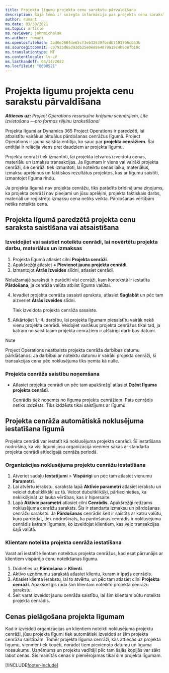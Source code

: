 ```yaml
---
title: Projekta līgumu projekta cenu sarakstu pārvaldīšana
description: Šajā tēmā ir sniegta informācija par projekta cenu sarakstu pārvaldību projekta līgumos.
author: rumant
ms.date: 03/30/2021
ms.topic: article
ms.reviewer: johnmichalak
ms.author: rumant
ms.openlocfilehash: 2ad0e260fde65cf3eb32539fbcdb7101796cb53b
ms.sourcegitcommit: c0792bd65d92db25e0e8864879a19c4b93efb10c
ms.translationtype: MT
ms.contentlocale: lv-LV
ms.lasthandoff: 04/14/2022
ms.locfileid: "8600521"
---
```

# <a name="manage-project-price-lists-on-project-contracts"></a>Projekta līgumu projekta cenu sarakstu pārvaldīšana

_**Attiecas uz:** Project Operations resursu/ne krājumu scenārijiem, Lite izvietošanu —pro formas rēķinu izrakstīšanai_

Projekta līgumi ar Dynamics 365 Project Operations ir paredzēti, lai atbalstītu vairākus aktuālus pārdošanas cenrāžus līgumā. Project Operations ir jauna saistīta entītija, ko sauc par **projekta cenrāžiem**. Šai entītijai ir relācija viens pret daudziem ar projekta līgumu.

Projekta cenrāži tiek izmantoti, lai projekta ietvaros izveidotu cenas, materiālu un izmaksu transakcijas. Ja līgumam ir viens vai vairāki projekta cenrāži, šie cenrāži tiek izmantoti, lai noteiktu cenas laiku, materiālus, izmaksu aprēķinus un faktiskos rezultātus projektos, kas ar līgumu saistīti, izmantojot līguma rindu.

Ja projekta līgumā nav projekta cenrāžu, tiks parādīts brīdinājuma ziņojums, ka projekta cenrāži nav pieejami un jūsu aprēķini, projekta faktiskais darbs, materiāli un reģistrēto izmaksu cena netiks veikta. Pārdošanas vērtībām netiks noteikta cena.

## <a name="associate-or-unassociate-a-project-price-list-on-a-project-contract"></a>Projekta līgumā paredzētā projekta cenu saraksta saistīšana vai atsaistīšana

### <a name="create-or-associate-a-specific-price-list-for-estimating-project-based-work-material-and-expenses"></a>Izveidojiet vai saistiet noteiktu cenrādi, lai novērtētu projekta darbu, materiālus un izmaksas

1. Projekta līgumā atlasiet cilni **Projekta cenrāži**.
2. Apakšrežģī atlasiet **+ Pievienot jaunu projekta cenrādi**.
3. Izmantojot **Ātrās izveides** slīdni, atlasiet cenrādi. 

  Nolaižamajā sarakstā ir parādīti visi cenrāži, kam kontekstā ir iestatīta **Pārdošana**, ja cenrāža valūta atbilst līguma valūtai.
  
4. Ievadiet projekta cenrāža sasaisti aprakstu, atlasiet **Saglabāt** un pēc tam aizveriet **Ātrās izveides** slīdni.

   Tiek izveidota projekta cenrāža sasaiste.
   
5. Atkārtojiet 1.–4. darbību, lai projekta līgumam piesaistītu vairāk nekā vienu projekta cenrādi. Veidojiet vairākus projekta cenrāžus tikai tad, ja katram no saistītajam projekta cenrāžiem ir atšķirīgi darbības datumi.

> [!NOTE]
> Project Operations neatbalsta projekta cenrāža darbības datumu pārklāšanos. Ja darbībai ar noteiktu datumu ir vairāki projekta cenrāži, šī transakcijas cena pēc noklusējuma tiks ņemta kā nulle.

### <a name="remove-a-project-price-list-association"></a>Projekta cenrāža saistību noņemšana

- Atlasiet projekta cenrādi un pēc tam apakšrežģī atlasiet **Dzēst līguma projekta cenrādi**. 

  Cenrādis tiek noņemts no līguma projektu cenrāžiem. Pats cenrādis netiks izdzēsts. Tiks izdzēsts tikai saistījums ar līgumu.

## <a name="set-up-automatic-defaulting-of-project-price-lists-on-a-contract"></a>Projekta cenrāža automātiskā noklusējuma iestatīšana līgumā

Projekta cenrādi var iestatīt kā noklusējuma projekta cenrādi. Šī iestatīšana nodrošina, ka visi līgumi jūsu organizācijā vienmēr sākas ar standarta projekta cenrādi attiecīgajā cenrāža periodā.

### <a name="set-up-the-organizational-default-for-project-price-lists"></a>Organizācijas noklusējuma projektu cenrāžu iestatīšana

1. Atveriet sadaļu **Iestatījumi** > **Vispārīgi** un pēc tam atlasiet vienumu **Parametri**.
2. Lai atvērtu ierakstu, saraksta lapā **Aktīvie parametri** atlasiet ierakstu un veiciet dubultklikšķi uz tā. Veicot dubultklikšķi, pārliecinieties, ka neklikšķināt uz lauka vērtības, kas ir hipersaite. 
3. Lapā **Aktīvie parametri** atlasiet cilni **Cenrādis**. Apakšrežģī redzams noklusējuma cenrāžu saraksts. Šis ir standarta izmaksu un pārdošanas cenrāžu saraksts. Ja **Pārdošanas** cenrādis šeit ir saistīts ar katru valūtu, kurā pārdodat, tiek nodrošināts, ka pārdošanas cenrādis ir noklusējuma cenrādis katram līgumam, ko izveidojat klientiem, kas veic transakcijas šajā valūtā.

### <a name="set-up-a-customer-specific-project-price-list"></a>Klientam noteikta projekta cenrāža iestatīšana

Varat arī iestatīt klientam noteiktus projekta cenrāžus, kad esat pārrunājis ar klientiem vispārējo cenu noteikšanas līgumu.

1. Dodieties uz **Pārdošana** > **Klienti**.
2. Aktīvo uzņēmumu sarakstā atlasiet klientu, kuram ir īpašs cenrādis.
3. Atlasiet klienta ierakstu, lai to atvērtu, un pēc tam atlasiet cilni **Projekta cenrāži**. Apakšrežģis rāda šim klientam noteikto projekta cenrāžu sarakstu. 
4. Šeit varat izveidot jaunu cenrāža saistību, lai šim klientam būtu noteikts projekta cenrādis.

## <a name="custom-pricing-on-a-project-contract"></a>Cenas pielāgošana projekta līgumam

Kad ir izveidoti organizācijas un klientiem noteikti noklusējuma projektu cenrāži, jūsu projekta līgumi tiek automātiski izveidoti ar šīm projekta cenrāžu saistībām. Tomēr projekta līguma cenrāži, kas attiecas uz projekta līgumu, vienmēr tiek kopēti, norādot tiem pievienoto datumu un līguma nosaukumu. Uzņēmums un projektu vadītāji pēc tam šajās kopijās var sākt labot cenas. Šīs mainītās cenas ir piemērojamas tikai šim projekta līgumam.


[!INCLUDE[footer-include](../includes/footer-banner.md)]
